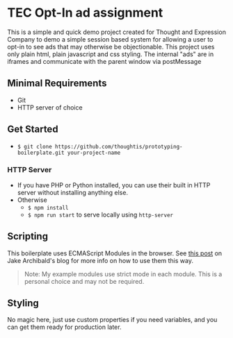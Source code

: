 # TEC Opt-In ad assignment

This is a simple and quick demo project created for Thought and Expression Company to demo a simple session based system for allowing a user to opt-in to see ads that may otherwise be objectionable. This project uses only plain html, plain javascript and css styling. The internal "ads" are in iframes and communicate with the parent window via postMessage

## Minimal Requirements

- Git
- HTTP server of choice

## Get Started

- `$ git clone https://github.com/thoughtis/prototyping-boilerplate.git your-project-name`

### HTTP Server

- If you have PHP or Python installed, you can use their built in HTTP server without installing anything else.
- Otherwise
  - `$ npm install`
  - `$ npm run start` to serve locally using `http-server`

## Scripting

This boilerplate uses ECMAScript Modules in the browser. See [this post](https://jakearchibald.com/2017/es-modules-in-browsers/) on Jake Archibald's blog for more info on how to use them this way.

> Note: My example modules use strict mode in each module. This is a personal choice and may not be required.

## Styling

No magic here, just use custom properties if you need variables, and you can get them ready for production later.
